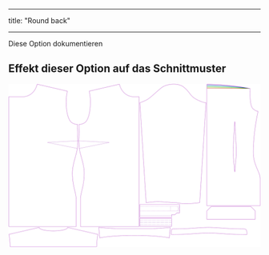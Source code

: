 - - -
title: "Round back"
- - -

<Fixme>

Diese Option dokumentieren

</Fixme>

## Effekt dieser Option auf das Schnittmuster

![Dieses Bild zeigt den Effekt dieser Option, indem es mehrere Varianten überlagert, die einen anderen Wert für diese Option haben](simone_roundback_sample.svg "Effect of this option on the pattern")
